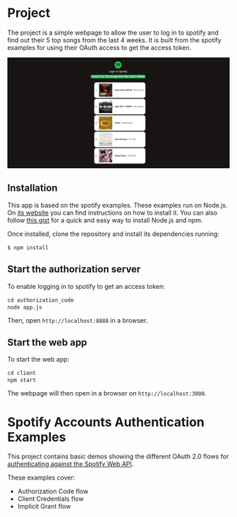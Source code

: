 # Project
The project is a simple webpage to allow the user to log in to spotify and find out their 5 top songs from the last 4 weeks. It is built from the spotify examples for using their OAuth access to get the access token. 

![Display of 5 songs](./example.png "Example usage of website")

## Installation

This app is based on the spotify examples. These examples run on Node.js. On [its website](http://www.nodejs.org/download/) you can find instructions on how to install it. You can also follow [this gist](https://gist.github.com/isaacs/579814) for a quick and easy way to install Node.js and npm.

Once installed, clone the repository and install its dependencies running:

    $ npm install

## Start the authorization server
To enable logging in to spotify to get an access token:

    cd authorization_code
    node app.js

Then, open `http://localhost:8888` in a browser.

## Start the web app
To start the web app:

    cd client
    npm start

The webpage will then open in a browser on `http://localhost:3000`.

# Spotify Accounts Authentication Examples

This project contains basic demos showing the different OAuth 2.0 flows for [authenticating against the Spotify Web API](https://developer.spotify.com/web-api/authorization-guide/).

These examples cover:

* Authorization Code flow
* Client Credentials flow
* Implicit Grant flow